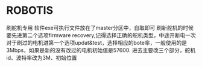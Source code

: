 # ROBOTIS
刷舵机专用
软件exe可执行文件放在了master分区中，自取即可
刷新舵机的时候要先进第二个选项firmware recovery,记得选择正确的舵机类型，中途开断电一次
对于刷过的电机进第一个选项updat&test，选择相应的bote率，一般使用的是3Mbps，如果是新的没有改过的电机初始值是57600. 
进去主要改三个部分，舵机id、波特率改为3M、初始位置
